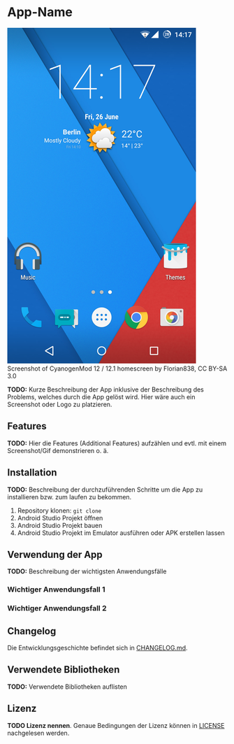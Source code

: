 # App-Name

![Screenshot of CyanogenMod 12 / 12.1 homescreen by Florian838, CC BY-SA 3.0](doc/images/app-screenshot.png)  
Screenshot of CyanogenMod 12 / 12.1 homescreen by Florian838, CC BY-SA 3.0

**TODO:** Kurze Beschreibung der App inklusive der Beschreibung des Problems, welches durch die App gelöst wird. Hier wäre auch ein Screenshot oder Logo zu platzieren.

## Features

**TODO:** Hier die Features (Additional Features) aufzählen und evtl. mit einem Screenshot/Gif demonstrieren o. ä.

## Installation

**TODO:** Beschreibung der durchzuführenden Schritte um die App zu installieren bzw. zum laufen zu bekommen.

1. Repository klonen: `git clone`
2. Android Studio Projekt öffnen
3. Android Studio Projekt bauen
4. Android Studio Projekt im Emulator ausführen oder APK erstellen lassen

## Verwendung der App

**TODO:** Beschreibung der wichtigsten Anwendungsfälle

### Wichtiger Anwendungsfall 1

### Wichtiger Anwendungsfall 2

## Changelog

Die Entwicklungsgeschichte befindet sich in [CHANGELOG.md](CHANGELOG.md).

## Verwendete Bibliotheken

**TODO:** Verwendete Bibliotheken auflisten

## Lizenz

**TODO Lizenz nennen**. Genaue Bedingungen der Lizenz können in [LICENSE](LICENSE) nachgelesen werden.